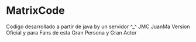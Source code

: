 # MatrixCode
Codigo desarrollado a partir de java by un servidor ^_^ JMC JuanMa
Version Oficial y para Fans de esta Gran Persona y Gran Actor
